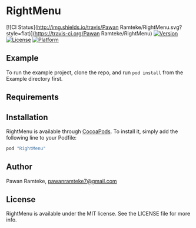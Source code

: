 # RightMenu

[![CI Status](http://img.shields.io/travis/Pawan Ramteke/RightMenu.svg?style=flat)](https://travis-ci.org/Pawan Ramteke/RightMenu)
[![Version](https://img.shields.io/cocoapods/v/RightMenu.svg?style=flat)](http://cocoapods.org/pods/RightMenu)
[![License](https://img.shields.io/cocoapods/l/RightMenu.svg?style=flat)](http://cocoapods.org/pods/RightMenu)
[![Platform](https://img.shields.io/cocoapods/p/RightMenu.svg?style=flat)](http://cocoapods.org/pods/RightMenu)

## Example

To run the example project, clone the repo, and run `pod install` from the Example directory first.

## Requirements

## Installation

RightMenu is available through [CocoaPods](http://cocoapods.org). To install
it, simply add the following line to your Podfile:

```ruby
pod "RightMenu"
```

## Author

Pawan Ramteke, pawanramteke7@gmail.com

## License

RightMenu is available under the MIT license. See the LICENSE file for more info.
